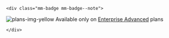 ```{raw} html
<div class="mm-badge mm-badge--note">
```

![plans-img-yellow](/_static/images/badges/flag_icon_yellow.svg) Available only on [Enterprise Advanced](https://mattermost.com/pricing/) plans

```{raw} html
</div>
```


